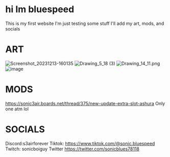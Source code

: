 # hi Im bluespeed
This is my first website I'm just testing some stuff
 I'll add my art, mods, and socials
 # ART
![Screenshot_20231213-160135](https://github.com/sonic-blue-speed/sonic-blue-speed.github.io/assets/130621110/ef643524-923a-44af-9982-da31c00f4a3d)
![Drawing_5_18 (3)](https://github.com/sonic-blue-speed/sonic-blue-speed.github.io/assets/130621110/eb9eb78c-4497-46a3-a0e1-d852df505e24)
<img src="blob:chrome-untrusted://media-app/9d5f8195-10bf-4d80-bc7e-1242058425a3" alt="Drawing_14_11.png"/>![image](https://github.com/sonic-blue-speed/sonic-blue-speed.github.io/assets/130621110/6571e22b-156c-44b3-b37c-a44876883038)

# MODS
https://sonic3air.boards.net/thread/375/new-update-extra-slot-ashura
Only one atm  lol

# SOCIALS
  Discord:s3airforever
  Tiktok: https://www.tiktok.com/@sonic.bluespeed
  Twitch: sonicboiguy
  Twitter https://twitter.com/sonicblues78118




